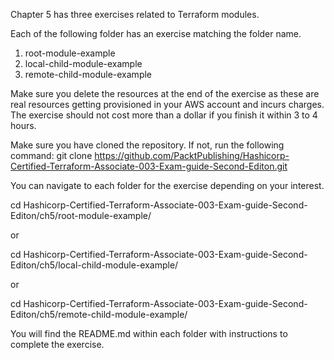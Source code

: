 Chapter 5 has three exercises related to Terraform modules. 

Each of the following folder has an exercise matching the folder name. 

1. root-module-example
2. local-child-module-example
3. remote-child-module-example

Make sure you delete the resources at the end of the exercise as these are real resources getting provisioned in your AWS account and incurs charges. The exercise should not cost more than a dollar if you finish it within 3 to 4 hours. 

Make sure you have cloned the repository. If not, run the following command:
git clone https://github.com/PacktPublishing/Hashicorp-Certified-Terraform-Associate-003-Exam-guide-Second-Editon.git

You can navigate to each folder for the exercise depending on your interest. 

cd Hashicorp-Certified-Terraform-Associate-003-Exam-guide-Second-Editon/ch5/root-module-example/

or

cd Hashicorp-Certified-Terraform-Associate-003-Exam-guide-Second-Editon/ch5/local-child-module-example/

or

cd Hashicorp-Certified-Terraform-Associate-003-Exam-guide-Second-Editon/ch5/remote-child-module-example/

You will find the README.md within each folder with instructions to complete the exercise. 